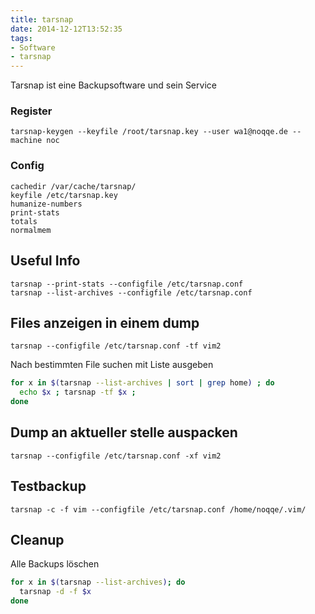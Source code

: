 ```yaml
---
title: tarsnap
date: 2014-12-12T13:52:35
tags:
- Software
- tarsnap
---
```


Tarsnap ist eine Backupsoftware und sein Service

<!--more-->

### Register

    tarsnap-keygen --keyfile /root/tarsnap.key --user wa1@noqqe.de --machine noc

### Config

    cachedir /var/cache/tarsnap/
    keyfile /etc/tarsnap.key
    humanize-numbers
    print-stats
    totals
    normalmem

## Useful Info

    tarsnap --print-stats --configfile /etc/tarsnap.conf
    tarsnap --list-archives --configfile /etc/tarsnap.conf

## Files anzeigen in einem dump

    tarsnap --configfile /etc/tarsnap.conf -tf vim2

Nach bestimmten File suchen mit Liste ausgeben

```bash
for x in $(tarsnap --list-archives | sort | grep home) ; do
  echo $x ; tarsnap -tf $x ;
done
```

## Dump an aktueller stelle auspacken

    tarsnap --configfile /etc/tarsnap.conf -xf vim2

## Testbackup

    tarsnap -c -f vim --configfile /etc/tarsnap.conf /home/noqqe/.vim/

## Cleanup

Alle Backups löschen

```bash
for x in $(tarsnap --list-archives); do
  tarsnap -d -f $x
done
```
